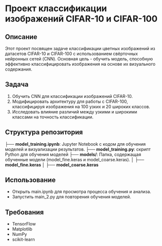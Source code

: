 
# Проект классификации изображений CIFAR-10 и CIFAR-100
## Описание
Этот проект посвящен задаче классификации цветных изображений из датасетов CIFAR-10 и CIFAR-100 с использованием свёрточных нейронных сетей (CNN). Основная цель - обучить модель, способную эффективно классифицировать изображения на основе их визуального содержания.

## Задача
1. Обучить CNN для классификации изображений CIFAR-10.
2. Модифицировать архитектуру для работы с CIFAR-100, классифицируя изображения на 100 узких и 20 широких классов.
3. Исследовать влияние различий между узкими и широкими классами на точность классификации.

## Структура репозитория
├── **model_training.ipynb**: Jupyter Notebook с кодом для обучения моделей и визуализации результатов.
├── **model_training.py**: скрипт Python для обучения моделей
├── **models/**: Папка, содержащая обученные модели (model_fine.keras и model_coarse.keras).
│   ├── **model_fine.keras**
│   ├── **model_coarse.keras**


## Использование
* Открыть main.ipynb для просмотра процесса обучения и анализа.
* Запустить main_2.py для повторения обучения моделей.


## Требования
* TensorFlow
* Matplotlib
* NumPy
* scikit-learn
